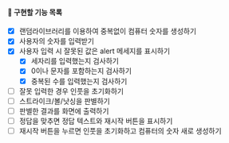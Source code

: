 #### 📌 구현할 기능 목록

- [x] 랜덤라이브러리를 이용하여 중복없이 컴퓨터 숫자를 생성하기
- [x] 사용자의 숫자를 입력받기
- [x] 사용자 입력 시 잘못된 값은 alert 메세지를 표시하기
  - [x] 세자리를 입력했는지 검사하기
  - [x] 0이나 문자를 포함하는지 검사하기
  - [x] 중복된 수를 입력했는지 검사하기
- [ ] 잘못 입력한 경우 인풋을 초기화하기
- [ ] 스트라이크/볼/낫싱을 판별하기
- [ ] 판별한 결과를 화면에 출력하기
- [ ] 정답을 맞추면 정답 텍스트와 재시작 버튼을 표시하기
- [ ] 재시작 버튼을 누르면 인풋을 초기화하고 컴퓨터의 숫자 새로 생성하기
